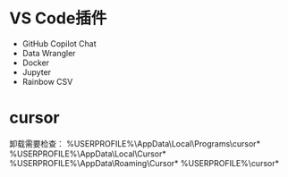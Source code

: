 # VS Code插件
- GitHub Copilot Chat
- Data Wrangler
- Docker
- Jupyter
- Rainbow CSV

# cursor
卸载需要检查：
%USERPROFILE%\AppData\Local\Programs\cursor*
%USERPROFILE%\AppData\Local\Cursor*
%USERPROFILE%\AppData\Roaming\Cursor*
%USERPROFILE%\cursor*